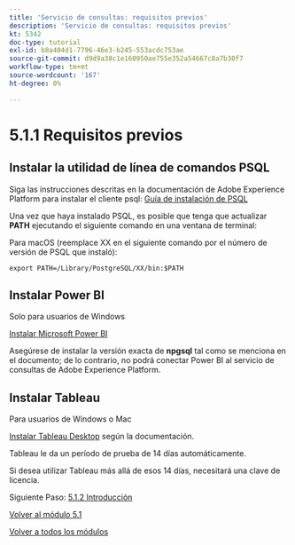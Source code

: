 ```yaml
---
title: 'Servicio de consultas: requisitos previos'
description: 'Servicio de consultas: requisitos previos'
kt: 5342
doc-type: tutorial
exl-id: b8a404d1-7796-46e3-b245-553acdc753ae
source-git-commit: d9d9a38c1e160950ae755e352a54667c8a7b30f7
workflow-type: tm+mt
source-wordcount: '167'
ht-degree: 0%

---
```


# 5.1.1 Requisitos previos

## Instalar la utilidad de línea de comandos PSQL

Siga las instrucciones descritas en la documentación de Adobe Experience Platform para instalar el cliente psql:
[Guía de instalación de PSQL](https://experienceleague.adobe.com/docs/experience-platform/query/clients/psql.html)

Una vez que haya instalado PSQL, es posible que tenga que actualizar **PATH** ejecutando el siguiente comando en una ventana de terminal:

Para macOS (reemplace XX en el siguiente comando por el número de versión de PSQL que instaló):

`export PATH=/Library/PostgreSQL/XX/bin:$PATH`

## Instalar Power BI

Solo para usuarios de Windows

[Instalar Microsoft Power BI](https://experienceleague.adobe.com/docs/experience-platform/query/clients/power-bi.html)

Asegúrese de instalar la versión exacta de **npgsql** tal como se menciona en el documento; de lo contrario, no podrá conectar Power BI al servicio de consultas de Adobe Experience Platform.

## Instalar Tableau

Para usuarios de Windows o Mac

[Instalar Tableau Desktop](https://experienceleague.adobe.com/docs/experience-platform/query/clients/tableau.html) según la documentación.

Tableau le da un período de prueba de 14 días automáticamente.

Si desea utilizar Tableau más allá de esos 14 días, necesitará una clave de licencia.

Siguiente Paso: [5.1.2 Introducción](./ex2.md)

[Volver al módulo 5.1](./query-service.md)

[Volver a todos los módulos](../../../overview.md)
